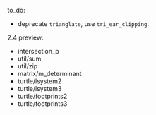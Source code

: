 to_do:

- deprecate `trianglate`, use `tri_ear_clipping`.


2.4 preview:
- intersection_p
- util/sum
- util/zip
- matrix/m_determinant
- turtle/lsystem2
- turtle/lsystem3
- turtle/footprints2
- turtle/footprints3